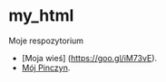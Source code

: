 # my_html
Moje respozytorium

* [Moja wieś] (https://goo.gl/iM73vE).
* [Mój Pinczyn](https://GABRYSIAB.github.io/my_html/).
